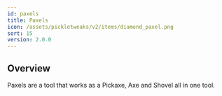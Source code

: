 ```yaml
---
id: paxels
title: Paxels
icon: /assets/pickletweaks/v2/items/diamond_paxel.png
sort: 15
version: 2.0.0
---
```


## Overview

Paxels are a tool that works as a Pickaxe, Axe and Shovel all in one tool.
